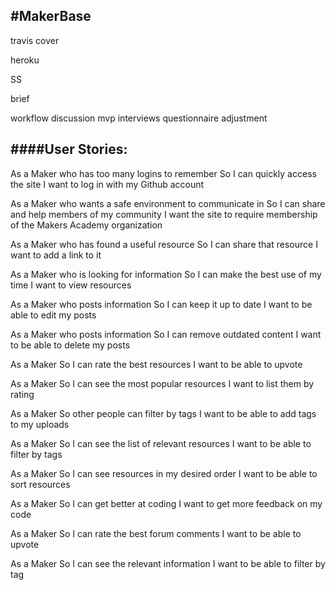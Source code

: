 #MakerBase
----------

travis  cover

heroku

SS

brief

workflow
discussion
mvp
interviews
questionnaire
adjustment

####User Stories:
-------------

As a Maker who has too many logins to remember
So I can quickly access the site
I want to log in with my Github account

As a Maker who wants a safe environment to communicate in
So I can share and help members of my community
I want the site to require membership of the Makers Academy organization

As a Maker who has found a useful resource
So I can share that resource
I want to add a link to it

As a Maker who is looking for information
So I can make the best use of my time
I want to view resources

As a Maker who posts information
So I can keep it up to date
I want to be able to edit my posts

As a Maker who posts information
So I can remove outdated content
I want to be able to delete my posts

As a Maker
So I can rate the best resources
I want to be able to upvote

As a Maker
So I can see the most popular resources
I want to list them by rating

As a Maker
So other people can filter by tags
I want to be able to add tags to my uploads

As a Maker
So I can see the list of relevant resources
I want to be able to filter by tags

As a Maker
So I can see resources in my desired order
I want to be able to sort resources

As a Maker
So I can get better at coding
I want to get more feedback on my code

<!-- As a Maker
So I can learn best practice
I want to see the best repositories of completed challenges -->

As a Maker
So I can rate the best forum comments
I want to be able to upvote

As a Maker
So I can see the relevant information
I want to be able to filter by tag
